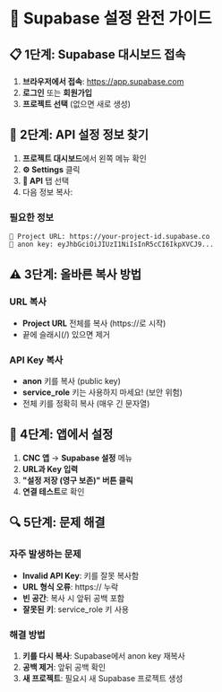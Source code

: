 # 🔧 Supabase 설정 완전 가이드

## 📋 1단계: Supabase 대시보드 접속

1. **브라우저에서 접속**: https://app.supabase.com
2. **로그인** 또는 **회원가입**
3. **프로젝트 선택** (없으면 새로 생성)

## 🔑 2단계: API 설정 정보 찾기

1. **프로젝트 대시보드**에서 왼쪽 메뉴 확인
2. **⚙️ Settings** 클릭
3. **🔌 API** 탭 선택
4. 다음 정보 복사:

### **필요한 정보**
```
📍 Project URL: https://your-project-id.supabase.co
🔑 anon key: eyJhbGciOiJIUzI1NiIsInR5cCI6IkpXVCJ9...
```

## ⚠️ 3단계: 올바른 복사 방법

### **URL 복사**
- **Project URL** 전체를 복사 (https://로 시작)
- 끝에 슬래시(/) 있으면 제거

### **API Key 복사**
- **anon** 키를 복사 (public key)
- **service_role** 키는 사용하지 마세요! (보안 위험)
- 전체 키를 정확히 복사 (매우 긴 문자열)

## 🚀 4단계: 앱에서 설정

1. **CNC 앱** → **Supabase 설정** 메뉴
2. **URL과 Key 입력**
3. **"설정 저장 (영구 보존)" 버튼 클릭**
4. **연결 테스트**로 확인

## 🔍 5단계: 문제 해결

### **자주 발생하는 문제**
- **Invalid API Key**: 키를 잘못 복사함
- **URL 형식 오류**: https:// 누락
- **빈 공간**: 복사 시 앞뒤 공백 포함
- **잘못된 키**: service_role 키 사용

### **해결 방법**
1. **키를 다시 복사**: Supabase에서 anon key 재복사
2. **공백 제거**: 앞뒤 공백 확인
3. **새 프로젝트**: 필요시 새 Supabase 프로젝트 생성 
